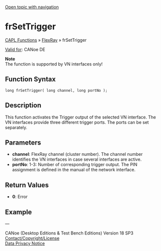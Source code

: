 [Open topic with navigation](../../../../../CANoeDEFamily.htm#Topics/CAPLFunctions/FlexRay/Functions/CAPLfunctionFRTriggerOut.md)

# frSetTrigger

[CAPL Functions](../../CAPLfunctions.md) » [FlexRay](../CAPLfunctionsFlexrayOverview.md) » frSetTrigger

[Valid for](../../../Shared/FeatureAvailability.md): CANoe DE

**Note**  
The function is supported by VN interfaces only!

## Function Syntax

`long frSetTrigger( long channel, long portNo );`

## Description

This function activates the Trigger output of the selected VN interface. The VN interfaces provide three different trigger ports. The ports can be set separately.

## Parameters

- **channel**: FlexRay channel (cluster number). The channel number identifies the VN interfaces in case several interfaces are active.
- **portNo**: 1-3: Number of corresponding trigger output. The PIN assignment is defined in the manual of the network interface.

## Return Values

- **0**: Error

## Example

—

CANoe (Desktop Editions & Test Bench Editions) Version 18 SP3  
[Contact/Copyright/License](../../../Shared/ContactCopyrightLicense.md)  
[Data Privacy Notice](https://www.vector.com/int/en/company/get-info/privacy-policy/)
